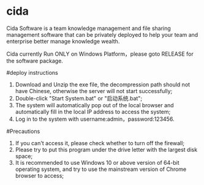 # cida
Cida Software is a team knowledge management and file sharing management software that can be privately deployed to help your team and enterprise better manage knowledge wealth.

Cida currently Run ONLY on Windows Platform，please goto RELEASE for the software package. 

#deploy instructions
1. Download and Unzip the exe file, the decompression path should not have Chinese, otherwise the server will not start successfully;
2. Double-click "Start System.bat" or "启动系统.bat";
3. The system will automatically pop out of the local browser and automatically fill in the local IP address to access the system;
4. Log in to the system with username:admin，password:123456.

#Precautions
1. If you can't access it, please check whether to turn off the firewall;
2. Please try to put this program under the drive letter with the largest disk space;
3. It is recommended to use Windows 10 or above version of 64-bit operating system, and try to use the mainstream version of Chrome browser to access;

